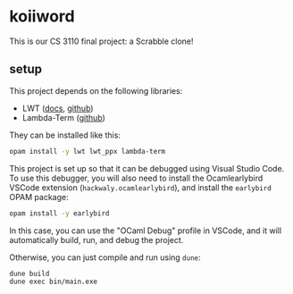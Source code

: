 # koiiword

This is our CS 3110 final project: a Scrabble clone!

## setup

This project depends on the following libraries:
- LWT ([docs](https://ocsigen.org/lwt/latest/manual/manual), [github](https://github.com/ocsigen/lwt))
- Lambda-Term ([github](https://github.com/ocaml-community/lambda-term))

They can be installed like this:
```bash
opam install -y lwt lwt_ppx lambda-term
```

This project is set up so that it can be debugged using Visual Studio Code. To
use this debugger, you will also need to install the Ocamlearlybird VSCode
extension (`hackwaly.ocamlearlybird`), and install the `earlybird` OPAM package:
```bash
opam install -y earlybird
```

In this case, you can use the "OCaml Debug" profile in VSCode, and it will
automatically build, run, and debug the project.

Otherwise, you can just compile and run using `dune`:
```bash
dune build
dune exec bin/main.exe
```
